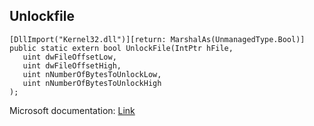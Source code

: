 ## Unlockfile

```
[DllImport("Kernel32.dll")][return: MarshalAs(UnmanagedType.Bool)]
public static extern bool UnlockFile(IntPtr hFile,
   uint dwFileOffsetLow,
   uint dwFileOffsetHigh,
   uint nNumberOfBytesToUnlockLow,
   uint nNumberOfBytesToUnlockHigh
);
```

Microsoft documentation: [Link](https://docs.microsoft.com/en-us/windows/win32/api/fileapi/nf-fileapi-unlockfile)
